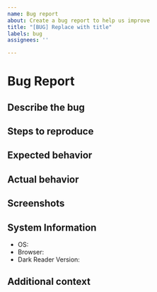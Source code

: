 ```yaml
---
name: Bug report
about: Create a bug report to help us improve
title: "[BUG] Replace with title"
labels: bug
assignees: ''

---
```


<!-- 
  ⚠⚠ Do not delete this issue template! ⚠⚠ 
  Issues that do not use the issue template/don't fill out the essential information are likely to be ignored and closed. 
-->

<!--
Thank you for taking the time to report a bug.
Please make sure there is no existing issue with this kind of bug.
-->

# Bug Report

## Describe the bug
<!-- A clear and concise description of what the bug is. -->

## Steps to reproduce
<!-- We need to know how you encountered the bug to properly troubleshoot the issue. -->
<!--
  An example of this is:
  - Go to x site
  - Hover over x button
  - See that when hovering it isn't changing colors
-->

## Expected behavior
<!-- A clear and concise description of what you expected to happen. -->

## Actual behavior
<!-- A clear and concise description of what actually happened. -->

## Screenshots
<!-- If applicable, add screenshots to help explain your problem. -->

## System Information
<!--
  Please add a version of the browser you are using. 
  If you don't know how to get your browser/Dark Reader version please search it up online.
-->

- OS: <!-- [e.g. Windows, macOS, Linux] -->
- Browser: <!-- [e.g. Chrome 90, Firefox 88, Safari 14.1] -->
- Dark Reader Version: <!-- [e.g. 4.9.32] -->

## Additional context
<!--Add any other context about the problem here. -->
